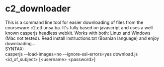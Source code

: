 # c2_downloader

This is a command line tool for easier downloading of files from the courseware c2.etf.unsa.ba. It's fully based on javascript and uses a well known casperjs headless webkit. Works with both: Linux and Windows (Mac not tested). Read install instructions.txt (Bosnian language) and enjoy downloading...
<br>
SYNTAX:<br>
casperjs --load-images=no --ignore-ssl-errors=yes download.js &lt;id_of_subject&gt; [&lt;username&gt; &lt;password&gt;]
